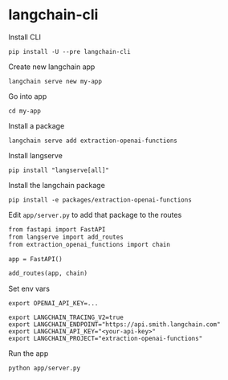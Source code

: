 # langchain-cli

Install CLI

`pip install -U --pre langchain-cli`

Create new langchain app

`langchain serve new my-app`

Go into app

`cd my-app`

Install a package

`langchain serve add extraction-openai-functions`

Install langserve

`pip install "langserve[all]"`

Install the langchain package

`pip install -e packages/extraction-openai-functions`

Edit `app/server.py` to add that package to the routes

```markdown
from fastapi import FastAPI
from langserve import add_routes
from extraction_openai_functions import chain

app = FastAPI()

add_routes(app, chain)
```

Set env vars

```shell
export OPENAI_API_KEY=...
```

```shell
export LANGCHAIN_TRACING_V2=true
export LANGCHAIN_ENDPOINT="https://api.smith.langchain.com"
export LANGCHAIN_API_KEY="<your-api-key>"
export LANGCHAIN_PROJECT="extraction-openai-functions"
```

Run the app

`python app/server.py`
